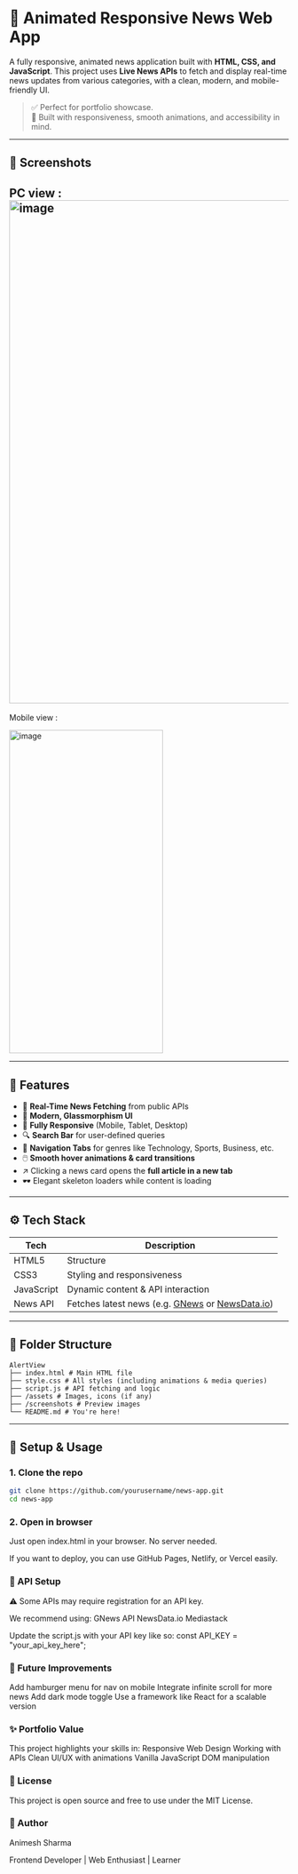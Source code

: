 # 📰 Animated Responsive News Web App

A fully responsive, animated news application built with **HTML, CSS, and JavaScript**. This project uses **Live News APIs** to fetch and display real-time news updates from various categories, with a clean, modern, and mobile-friendly UI.

> ✅ Perfect for portfolio showcase.  
> 📱 Built with responsiveness, smooth animations, and accessibility in mind.

---

## 📸 Screenshots
PC view : 
<img width="1890" height="906" alt="image" src="https://github.com/user-attachments/assets/9a70e318-0c6d-4c09-bccf-68a71c0dcdf4" />
--- 
Mobile view : 

<img width="277" height="582" alt="image" src="https://github.com/user-attachments/assets/c6fa45dc-b306-482a-b701-4963fb8d36cc" />


---

## 🚀 Features

- 🔄 **Real-Time News Fetching** from public APIs
- 🎨 **Modern, Glassmorphism UI**
- 📱 **Fully Responsive** (Mobile, Tablet, Desktop)
- 🔍 **Search Bar** for user-defined queries
- 🧭 **Navigation Tabs** for genres like Technology, Sports, Business, etc.
- 🖱️ **Smooth hover animations & card transitions**
- ↗️ Clicking a news card opens the **full article in a new tab**
- 🕶️ Elegant skeleton loaders while content is loading

---

## ⚙️ Tech Stack

| Tech | Description |
|------|-------------|
| HTML5 | Structure |
| CSS3 | Styling and responsiveness |
| JavaScript | Dynamic content & API interaction |
| News API | Fetches latest news (e.g. [GNews](https://gnews.io) or [NewsData.io](https://newsdata.io)) |

---

## 📁 Folder Structure
```
AlertView
├── index.html # Main HTML file
├── style.css # All styles (including animations & media queries)
├── script.js # API fetching and logic
├── /assets # Images, icons (if any)
├── /screenshots # Preview images 
└── README.md # You're here!
```


---

## 🔧 Setup & Usage

### 1. Clone the repo

```bash
git clone https://github.com/yourusername/news-app.git
cd news-app
```
### 2. Open in browser
Just open index.html in your browser. No server needed.

If you want to deploy, you can use GitHub Pages, Netlify, or Vercel easily.

### 🔑 API Setup
⚠️ Some APIs may require registration for an API key.

We recommend using:
GNews API
NewsData.io
Mediastack

Update the script.js with your API key like so:
const API_KEY = "your_api_key_here";

### 🙌 Future Improvements
Add hamburger menu for nav on mobile
Integrate infinite scroll for more news
Add dark mode toggle
Use a framework like React for a scalable version

### ✨ Portfolio Value
This project highlights your skills in:
Responsive Web Design
Working with APIs
Clean UI/UX with animations
Vanilla JavaScript DOM manipulation

### 📜 License
This project is open source and free to use under the MIT License.

### 👤 Author
Animesh Sharma

Frontend Developer | Web Enthusiast | Learner

